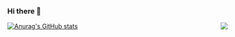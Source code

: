 ### Hi there 👋
[![Anurag's GitHub stats](https://github-readme-stats.vercel.app/apizhangjszs=anuraghazra)](https://github.com/anuraghazra/github-readme-stats)
<img align="right" src="https://github-readme-stats.vercel.app/api?username=zhangjszs" />
<!--
**zhangjszs/zhangjszs** is a ✨ _special_ ✨ repository because its `README.md` (this file) appears on your GitHub profile.

Here are some ideas to get you started:

- 🔭 I’m currently working on ...
- 🌱 I’m currently learning ...
- 👯 I’m looking to collaborate on ...
- 🤔 I’m looking for help with ...
- 💬 Ask me about ...
- 📫 How to reach me: ...
- 😄 Pronouns: ...
- ⚡ Fun fact: ...
-->
